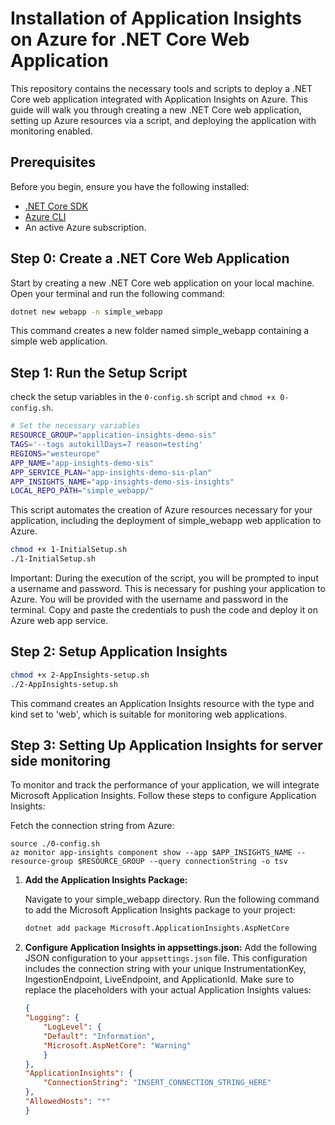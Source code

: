 # Installation of Application Insights on Azure for .NET Core Web Application

This repository contains the necessary tools and scripts to deploy a .NET Core web application integrated with Application Insights on Azure. This guide will walk you through creating a new .NET Core web application, setting up Azure resources via a script, and deploying the application with monitoring enabled.

## Prerequisites

Before you begin, ensure you have the following installed:
- [.NET Core SDK](https://dotnet.microsoft.com/download)
- [Azure CLI](https://docs.microsoft.com/en-us/cli/azure/install-azure-cli)
- An active Azure subscription.

## Step 0: Create a .NET Core Web Application

Start by creating a new .NET Core web application on your local machine. Open your terminal and run the following command:

```bash
dotnet new webapp -n simple_webapp
```

This command creates a new folder named simple_webapp containing a simple web application.

## Step 1: Run the Setup Script

check the setup variables in the ```0-config.sh``` script and ```chmod +x 0-config.sh```.
```bash
# Set the necessary variables
RESOURCE_GROUP="application-insights-demo-sis"
TAGS='--tags autokillDays=7 reason=testing'
REGIONS="westeurope"
APP_NAME="app-insights-demo-sis"
APP_SERVICE_PLAN="app-insights-demo-sis-plan"
APP_INSIGHTS_NAME="app-insights-demo-sis-insights"
LOCAL_REPO_PATH="simple_webapp/"
```
This script automates the creation of Azure resources necessary for your application, including the deployment of simple_webapp web application to Azure.

```bash
chmod +x 1-InitialSetup.sh
./1-InitialSetup.sh
```

Important:
During the execution of the script, you will be prompted to input a username and password. This is necessary for pushing your application to Azure. You will be provided with the username and password in the terminal. Copy and paste the credentials to push the code and deploy it on Azure web app service.

## Step 2: Setup Application Insights
```bash
chmod +x 2-AppInsights-setup.sh
./2-AppInsights-setup.sh
```
This command creates an Application Insights resource with the type and kind set to 'web', which is suitable for monitoring web applications.

## Step 3: Setting Up Application Insights for server side monitoring

To monitor and track the performance of your application, we will integrate Microsoft Application Insights. Follow these steps to configure Application Insights:

Fetch the connection string from Azure:

```
source ./0-config.sh
az monitor app-insights component show --app $APP_INSIGHTS_NAME --resource-group $RESOURCE_GROUP --query connectionString -o tsv
```

1. **Add the Application Insights Package:**

   Navigate to your simple_webapp directory. Run the following command to add the Microsoft Application Insights package to your project:

   ```bash
   dotnet add package Microsoft.ApplicationInsights.AspNetCore
   ```
2. **Configure Application Insights in appsettings.json:**
    Add the following JSON configuration to your ```appsettings.json``` file. This configuration includes the connection string with your unique InstrumentationKey, IngestionEndpoint, LiveEndpoint, and ApplicationId. Make sure to replace the placeholders with your actual Application Insights values:
    ```json
    {
    "Logging": {
        "LogLevel": {
        "Default": "Information",
        "Microsoft.AspNetCore": "Warning"
        }
    },
    "ApplicationInsights": {
        "ConnectionString": "INSERT_CONNECTION_STRING_HERE"
    },
    "AllowedHosts": "*"
    }

    ```



